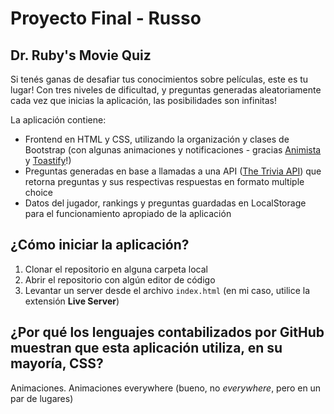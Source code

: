 # Proyecto Final - Russo

## Dr. Ruby's Movie Quiz
Si tenés ganas de desafiar tus conocimientos sobre películas, este es tu lugar! Con tres niveles de dificultad, y preguntas generadas aleatoriamente cada vez que inicias la aplicación, las posibilidades son infinitas!

La aplicación contiene:
- Frontend en HTML y CSS, utilizando la organización y clases de Bootstrap (con algunas animaciones y notificaciones - gracias [Animista](https://animista.net/) y [Toastify](https://apvarun.github.io/toastify-js/)!)
- Preguntas generadas en base a llamadas a una API ([The Trivia API](https://the-trivia-api.com/docs/)) que retorna preguntas y sus respectivas respuestas en formato multiple choice
- Datos del jugador, rankings y preguntas guardadas en LocalStorage para el funcionamiento apropiado de la aplicación

## ¿Cómo iniciar la aplicación?
1. Clonar el repositorio en alguna carpeta local
2. Abrir el repositorio con algún editor de código
3. Levantar un server desde el archivo `index.html` (en mi caso, utilice la extensión **Live Server**)

## ¿Por qué los lenguajes contabilizados por GitHub muestran que esta aplicación utiliza, en su mayoría, CSS?
Animaciones. Animaciones everywhere (bueno, no *everywhere*, pero en un par de lugares)